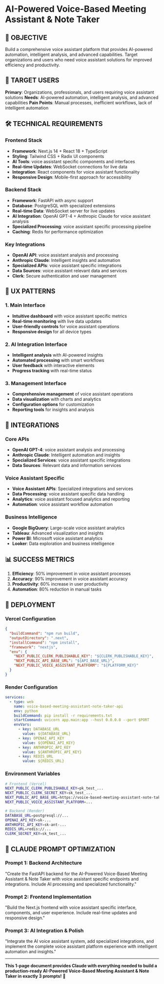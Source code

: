 # AI-Powered Voice-Based Meeting Assistant & Note Taker

## 🎯 OBJECTIVE
Build a comprehensive voice assistant platform that provides AI-powered automation, intelligent analysis, and advanced capabilities. Target organizations and users who need voice assistant solutions for improved efficiency and productivity.

## 👥 TARGET USERS
**Primary**: Organizations, professionals, and users requiring voice assistant solutions
**Needs**: AI-powered automation, intelligent analysis, and advanced capabilities
**Pain Points**: Manual processes, inefficient workflows, lack of intelligent automation

## 🛠️ TECHNICAL REQUIREMENTS

### Frontend Stack
- **Framework**: Next.js 14 + React 18 + TypeScript
- **Styling**: Tailwind CSS + Radix UI components
- **AI Tools**: voice assistant specific components and interfaces
- **Real-time Updates**: WebSocket connections for live data
- **Integration**: React components for voice assistant functionality
- **Responsive Design**: Mobile-first approach for accessibility

### Backend Stack
- **Framework**: FastAPI with async support
- **Database**: PostgreSQL with specialized extensions
- **Real-time Data**: WebSocket server for live updates
- **AI Integration**: OpenAI GPT-4 + Anthropic Claude for voice assistant analysis
- **Specialized Processing**: voice assistant specific processing pipeline
- **Caching**: Redis for performance optimization

### Key Integrations
- **OpenAI API**: voice assistant analysis and processing
- **Anthropic Claude**: Intelligent insights and automation
- **Specialized APIs**: voice assistant specific integrations
- **Data Sources**: voice assistant relevant data and services
- **Clerk**: Secure authentication and user management

## 🎨 UX PATTERNS

### 1. Main Interface
- **Intuitive dashboard** with voice assistant specific metrics
- **Real-time monitoring** with live data updates
- **User-friendly controls** for voice assistant operations
- **Responsive design** for all device types

### 2. AI Integration Interface
- **Intelligent analysis** with AI-powered insights
- **Automated processing** with smart workflows
- **User feedback** with interactive elements
- **Progress tracking** with real-time status

### 3. Management Interface
- **Comprehensive management** of voice assistant operations
- **Data visualization** with charts and analytics
- **Configuration options** for customization
- **Reporting tools** for insights and analysis

## 🔗 INTEGRATIONS

### Core APIs
- **OpenAI GPT-4**: voice assistant analysis and processing
- **Anthropic Claude**: Intelligent automation and insights
- **Specialized Services**: voice assistant specific integrations
- **Data Sources**: Relevant data and information services

### Voice Assistant Specific
- **Voice Assistant APIs**: Specialized integrations and services
- **Data Processing**: voice assistant specific data handling
- **Analytics**: voice assistant focused analytics and reporting
- **Automation**: voice assistant workflow automation

### Business Intelligence
- **Google BigQuery**: Large-scale voice assistant analytics
- **Tableau**: Advanced visualization and insights
- **Power BI**: Microsoft voice assistant analytics
- **Looker**: Data exploration and business intelligence

## 📊 SUCCESS METRICS
1. **Efficiency**: 50% improvement in voice assistant processes
2. **Accuracy**: 90% improvement in voice assistant accuracy
3. **Productivity**: 60% increase in user productivity
4. **Automation**: 80% reduction in manual tasks

## 🚀 DEPLOYMENT

### Vercel Configuration
```json
{
  "buildCommand": "npm run build",
  "outputDirectory": ".next",
  "installCommand": "npm install",
  "framework": "nextjs",
  "env": {
    "NEXT_PUBLIC_CLERK_PUBLISHABLE_KEY": "${CLERK_PUBLISHABLE_KEY}",
    "NEXT_PUBLIC_API_BASE_URL": "${API_BASE_URL}",
    "NEXT_PUBLIC_VOICE_ASSISTANT_PLATFORM": "${PLATFORM_KEY}"
  }
}
```

### Render Configuration
```yaml
services:
  - type: web
    name: voice-based-meeting-assistant-note-taker-api
    env: python
    buildCommand: pip install -r requirements.txt
    startCommand: uvicorn app.main:app --host 0.0.0.0 --port $PORT
    envVars:
      - key: DATABASE_URL
        value: ${DATABASE_URL}
      - key: OPENAI_API_KEY
        value: ${OPENAI_API_KEY}
      - key: ANTHROPIC_API_KEY
        value: ${ANTHROPIC_API_KEY}
      - key: REDIS_URL
        value: ${REDIS_URL}
```

### Environment Variables
```bash
# Frontend (Vercel)
NEXT_PUBLIC_CLERK_PUBLISHABLE_KEY=pk_test_...
NEXT_PUBLIC_CLERK_SECRET_KEY=sk_test_...
NEXT_PUBLIC_API_BASE_URL=https://voice-based-meeting-assistant-note-taker-api.onrender.com
NEXT_PUBLIC_VOICE_ASSISTANT_PLATFORM=...

# Backend (Render)
DATABASE_URL=postgresql://...
OPENAI_API_KEY=sk-...
ANTHROPIC_API_KEY=sk-ant-...
REDIS_URL=redis://...
CLERK_SECRET_KEY=sk_test_...
```

## 🎯 CLAUDE PROMPT OPTIMIZATION

### Prompt 1: Backend Architecture
"Create the FastAPI backend for the AI-Powered Voice-Based Meeting Assistant & Note Taker with voice assistant specific endpoints and integrations. Include AI processing and specialized functionality."

### Prompt 2: Frontend Implementation
"Build the Next.js frontend with voice assistant specific interface, components, and user experience. Include real-time updates and responsive design."

### Prompt 3: AI Integration & Polish
"Integrate the AI voice assistant system, add specialized integrations, and implement the complete voice assistant platform experience with intelligent automation and insights."

---

**This 1-page document provides Claude with everything needed to build a production-ready AI-Powered Voice-Based Meeting Assistant & Note Taker in exactly 3 prompts!** 🚀
